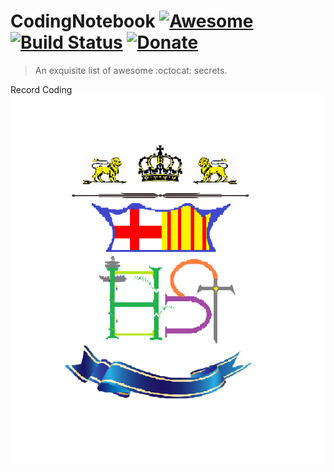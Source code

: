 # CodingNotebook [![Awesome](https://cdn.rawgit.com/sindresorhus/awesome/d7305f38d29fed78fa85652e3a63e154dd8e8829/media/badge.svg)](https://GitHub.com/sindresorhus/awesomes) [![Build Status](https://img.shields.io/travis/Kikobeats/awesome-github/master.svg?style=flat-square)](https://travis-ci.org/Kikobeats/awesome-GitHubs) [![Donate](https://img.shields.io/badge/donate-paypal-blue.svg?style=flat-square)](https://paypal.me/kikobeatss)

> An exquisite list of awesome :octocat: secrets.

<div align=left> Record Coding</div>

<div align=center><img width="550" height="590" src="https://github.com/harrytsz/CodingNotebook/blob/master/Pictures/PIC.PNG"/></div>

